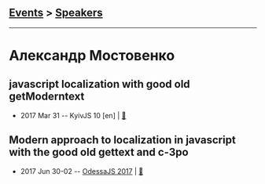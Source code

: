 ## [Events](../README.md) > [Speakers](../speakers.md)
---

# Александр Мостовенко

## javascript localization with good old getModerntext
- 2017 Mar 31 -- KyivJS 10 [en] | [:notebook:](https://goo.gl/TNrYMw)  
## Modern approach to localization in javascript with the good old gettext and c-3po
- 2017 Jun 30-02 -- [OdessaJS 2017](https://www.youtube.com/watch?v=9QjzpfA9LH4)  | [:notebook:](https://www.slideshare.net/OdessaJSConf/alexander-mostovenko-modern-approach-to-localization-in-javascript-with-the-good-old-gettext-and-c3po)  

